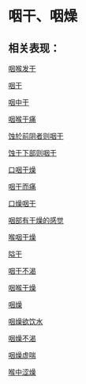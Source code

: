 # 咽干、咽燥## 相关表现：[咽喉发干](https://www.gmzyjc.com/search/result?wd=咽喉发干)[咽干](https://www.gmzyjc.com/search/result?wd=咽干)[咽中干](https://www.gmzyjc.com/search/result?wd=咽中干)[咽喉干痛](https://www.gmzyjc.com/search/result?wd=咽喉干痛)[蚀於前阴者则咽干](https://www.gmzyjc.com/search/result?wd=蚀於前阴者则咽干)[蚀于下部则咽干](https://www.gmzyjc.com/search/result?wd=蚀于下部则咽干)[口咽干燥](https://www.gmzyjc.com/search/result?wd=口咽干燥)[咽干而痛](https://www.gmzyjc.com/search/result?wd=咽干而痛)[口燥咽干](https://www.gmzyjc.com/search/result?wd=口燥咽干)[咽部有干燥的感觉](https://www.gmzyjc.com/search/result?wd=咽部有干燥的感觉)[喉咽干燥](https://www.gmzyjc.com/search/result?wd=喉咽干燥)[隘干](https://www.gmzyjc.com/search/result?wd=隘干)[咽干不渴](https://www.gmzyjc.com/search/result?wd=咽干不渴)[咽喉干燥](https://www.gmzyjc.com/search/result?wd=咽喉干燥)[咽燥](https://www.gmzyjc.com/search/result?wd=咽燥)[咽燥欲饮水](https://www.gmzyjc.com/search/result?wd=咽燥欲饮水)[咽燥不渴](https://www.gmzyjc.com/search/result?wd=咽燥不渴)[咽燥虚喘](https://www.gmzyjc.com/search/result?wd=咽燥虚喘)[喉中涩燥](https://www.gmzyjc.com/search/result?wd=喉中涩燥)